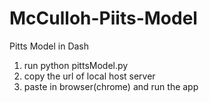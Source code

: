 # McCulloh-Piits-Model
Pitts Model in Dash

1. run python pittsModel.py
2. copy the url of local host server
3. paste in browser(chrome) and run the app
